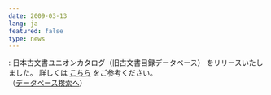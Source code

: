 ```yaml
---
date: 2009-03-13
lang: ja
featured: false
type: news
---
```

: 
日本古文書ユニオンカタログ（旧古文書目録データベース）
をリリースいたしました。
詳しくは
<a href="http://wwwap.hi.u-tokyo.ac.jp/ships_help/OSIDE/W21/" target="_blank">こちら</a>
をご参考ください。<br/>
（<a href="http://wwwap.hi.u-tokyo.ac.jp/ships/">データベース検索へ</a>）
